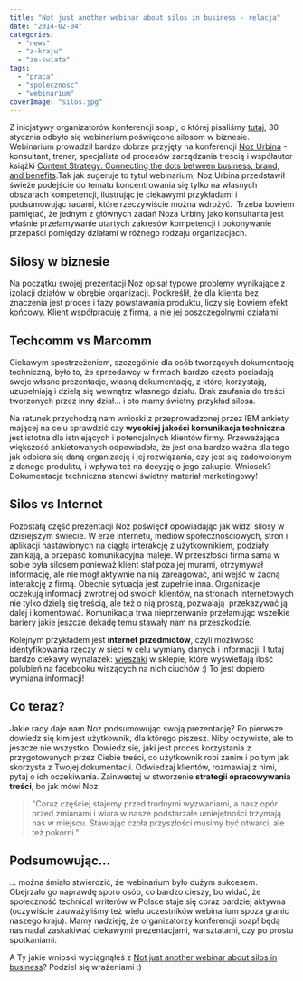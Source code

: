 ```yaml
---
title: "Not just another webinar about silos in business - relacja"
date: "2014-02-04"
categories: 
  - "news"
  - "z-kraju"
  - "ze-swiata"
tags: 
  - "praca"
  - "spolecznosc"
  - "webinarium"
coverImage: "silos.jpg"
---
```


Z inicjatywy organizatorów konferencji soap!, o której pisaliśmy [tutaj](http://techwriter.pl/soap-technical-communication-conference-relacja/ "soap! technical communication conference – relacja"), 30 stycznia odbyło się webinarium poświęcone silosom w biznesie. Webinarium prowadził bardzo dobrze przyjęty na konferencji [Noz Urbina](http://urbinaconsulting.com/ "Noz Urbina") - konsultant, trener, specjalista od procesów zarządzania treścią i współautor książki [Content Strategy: Connecting the dots between business, brand, and benefits](http://thecontentstrategybook.com/ "Content Strategy: Connecting the dots between business, brand, and benefits").Tak jak sugeruje to tytuł webinarium, Noz Urbina przedstawił świeże podejście do tematu koncentrowania się tylko na własnych obszarach kompetencji, ilustrując je ciekawymi przykładami i podsumowując radami, które rzeczywiście można wdrożyć.  Trzeba bowiem pamiętać, że jednym z głównych zadań Noza Urbiny jako konsultanta jest właśnie przełamywanie utartych zakresów kompetencji i pokonywanie przepaści pomiędzy działami w różnego rodzaju organizacjach.

## Silosy w biznesie

Na początku swojej prezentacji Noz opisał typowe problemy wynikające z izolacji działów w obrębie organizacji. Podkreślił, że dla klienta bez znaczenia jest proces i fazy powstawania produktu, liczy się bowiem efekt końcowy. Klient współpracuję z firmą, a nie jej poszczególnymi działami.

## Techcomm vs Marcomm

Ciekawym spostrzeżeniem, szczególnie dla osób tworzących dokumentację techniczną, było to, że sprzedawcy w firmach bardzo często posiadają swoje własne prezentacje, własną dokumentację, z której korzystają, uzupełniają i dzielą się wewnątrz własnego działu. Brak zaufania do treści tworzonych przez inny dział... i oto mamy świetny przykład silosa.

Na ratunek przychodzą nam wnioski z przeprowadzonej przez IBM ankiety mającej na celu sprawdzić czy **wysokiej jakości komunikacja techniczna** jest istotna dla istniejących i potencjalnych klientów firmy. Przeważająca większość ankietowanych odpowiadała, że jest ona bardzo ważna dla tego jak odbiera się daną organizację i jej rozwiązania, czy jest się zadowolonym z danego produktu, i wpływa też na decyzję o jego zakupie. Wniosek? Dokumentacja techniczna stanowi świetny materiał marketingowy!

## Silos vs Internet

Pozostałą część prezentacji Noz poświęcił opowiadając jak widzi silosy w dzisiejszym świecie. W erze internetu, mediów społecznościowych, stron i aplikacji nastawionych na ciągłą interakcję z użytkownikiem, podziały zanikają, a przepaść komunikacyjna maleje. W przeszłości firma sama w sobie była silosem ponieważ klient stał poza jej murami, otrzymywał informację, ale nie mógł aktywnie na nią zareagować, ani wejść w żadną interakcję z firmą. Obecnie sytuacja jest zupełnie inna. Organizacje oczekują informacji zwrotnej od swoich klientów, na stronach internetowych nie tylko dzielą się treścią, ale też o nią proszą, pozwalają  przekazywać ją dalej i komentować. Komunikacja trwa nieprzerwanie przełamując wszelkie bariery jakie jeszcze dekadę temu stawały nam na przeszkodzie.

Kolejnym przykładem jest **internet przedmiotów**, czyli możliwość identyfikowania rzeczy w sieci w celu wymiany danych i informacji. I tutaj bardzo ciekawy wynalazek: [wieszaki](http://mashable.com/2012/05/08/hangers-update-facebook-likes/ "wieszaki") w sklepie, które wyświetlają ilość polubień na facebooku wiszących na nich ciuchów :) To jest dopiero wymiana informacji!

## Co teraz?

Jakie rady daje nam Noz podsumowując swoją prezentację? Po pierwsze dowiedz się kim jest użytkownik, dla którego piszesz. Niby oczywiste, ale to jeszcze nie wszystko. Dowiedz się, jaki jest proces korzystania z przygotowanych przez Ciebie treści, co użytkownik robi zanim i po tym jak skorzysta z Twojej dokumentacji. Odwiedzaj klientów, rozmawiaj z nimi, pytaj o ich oczekiwania. Zainwestuj w stworzenie **strategii opracowywania treści**, bo jak mówi Noz:

> "Coraz częściej stajemy przed trudnymi wyzwaniami, a nasz opór przed zmianami i wiara w nasze podstarzałe umiejętności trzymają nas w miejscu. Stawiając czoła przyszłości musimy być otwarci, ale też pokorni."

## Podsumowując...

... można śmiało stwierdzić, że webinarium było dużym sukcesem. Obejrzało go naprawdę sporo osób, co bardzo cieszy, bo widać, że społeczność technical writerów w Polsce staje się coraz bardziej aktywna (oczywiście zauważyliśmy też wielu uczestników webinarium spoza granic naszego kraju). Mamy nadzieję, że organizatorzy konferencji soap! będą nas nadal zaskakiwać ciekawymi prezentacjami, warsztatami, czy po prostu spotkaniami.

A Ty jakie wnioski wyciągnąłeś z [Not just another webinar about silos in business](http://www.soapconf.com/silos-recording/)? Podziel się wrażeniami :)
